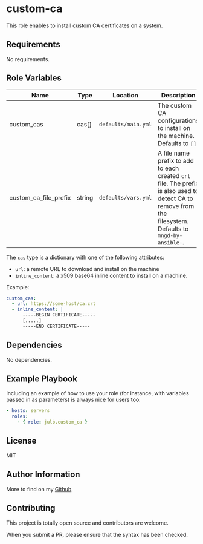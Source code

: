 # custom-ca

This role enables to install custom CA certificates on a system.

## Requirements

No requirements.

## Role Variables

| Name                  | Type   | Location            | Description                                                                                                                                               |
| --------------------- | ------ | ------------------- | --------------------------------------------------------------------------------------------------------------------------------------------------------- |
| custom_cas            | cas[]  | `defaults/main.yml` | The custom CA configurations to install on the machine. Defaults to `[]`.                                                                                 |
| custom_ca_file_prefix | string | `defaults/vars.yml` | A file name prefix to add to each created `crt` file. The prefix is also used to detect CA to remove from the filesystem. Defaults to `mngd-by-ansible-`. |

The `cas` type is a dictionary with one of the following attributes:

- `url`: a remote URL to download and install on the machine
- `inline_content`: a x509 base64 inline content to install on a machine.

Example:

```yaml
custom_cas:
  - url: https://some-host/ca.crt
  - inline_content: |
      -----BEGIN CERTIFICATE-----
      [.....]
      -----END CERTIFICATE-----
```

## Dependencies

No dependencies.

## Example Playbook

Including an example of how to use your role (for instance, with variables passed in as parameters) is always nice for users too:

```yaml
- hosts: servers
  roles:
    - { role: julb.custom_ca }
```

## License

MIT

## Author Information

More to find on my [Github](https://github.com/julb).

## Contributing

This project is totally open source and contributors are welcome.

When you submit a PR, please ensure that the syntax has been checked.

